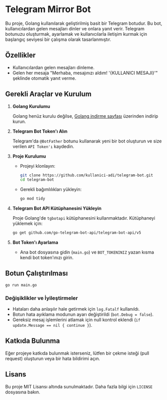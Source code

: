 # Telegram Mirror Bot

Bu proje, Golang kullanılarak geliştirilmiş basit bir Telegram botudur. Bu bot, kullanıcılardan gelen mesajları dinler ve onlara yanıt verir. Telegram botunuzu oluşturmak, ayarlamak ve kullanıcılarla iletişim kurmak için başlangıç seviyesi bir çalışma olarak tasarlanmıştır.

## Özellikler

- Kullanıcılardan gelen mesajları dinleme.
- Gelen her mesaja "Merhaba, mesajınızı aldım! '{KULLANICI MESAJI}'" şeklinde otomatik yanıt verme.

## Gerekli Araçlar ve Kurulum

1. **Golang Kurulumu**
   
   Golang henüz kurulu değilse, [Golang indirme sayfası](https://golang.org/dl/) üzerinden indirip kurun.

2. **Telegram Bot Token'ı Alın**
   
   Telegram'da `@BotFather` botunu kullanarak yeni bir bot oluşturun ve size verilen `API Token'ı` kaydedin.

3. **Proje Kurulumu**

   - Projeyi klonlayın:
     ```bash
     git clone https://github.com/kullanici-adi/telegram-bot.git
     cd telegram-bot
     ```
   - Gerekli bağımlılıkları yükleyin:
     ```bash
     go mod tidy
     ```

4. **Telegram Bot API Kütüphanesini Yükleyin**

   Proje Golang'de `tgbotapi` kütüphanesini kullanmaktadır. Kütüphaneyi yüklemek için:
   ```bash
   go get github.com/go-telegram-bot-api/telegram-bot-api/v5
   ```

5. **Bot Token'ı Ayarlama**

   - Ana bot dosyasına gidin (`main.go`) ve `BOT_TOKENINIZ` yazan kısma kendi bot token'ınızı girin.

## Botun Çalıştırılması

```bash
go run main.go
```

### Değişiklikler ve İyileştirmeler

- Hataları daha anlaşılır hale getirmek için `log.Fatalf` kullanıldı.
- Botun hata ayıklama modunun ayarı değiştirildi (`bot.Debug = false`).
- Gereksiz mesaj işlemlerini atlamak için null kontrol eklendi (`if update.Message == nil { continue }`).

## Katkıda Bulunma

Eğer projeye katkıda bulunmak isterseniz, lütfen bir çekme isteği (pull request) oluşturun veya bir hata bildirimi açın.

## Lisans

Bu proje MIT Lisansı altında sunulmaktadır. Daha fazla bilgi için `LICENSE` dosyasına bakın.